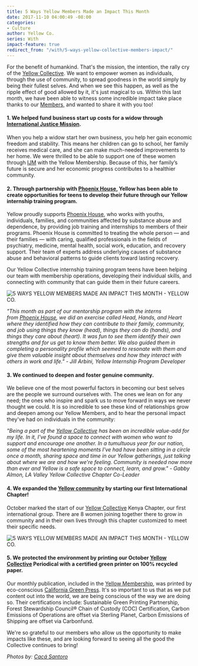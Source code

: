 ```yaml
---
title: 5 Ways Yellow Members Made an Impact This Month
date: 2017-11-10 04:00:49 -08:00
categories:
- Culture
author: Yellow Co.
series: With
impact-feature: true
redirect_from: "/with/5-ways-yellow-collective-members-impact/"
---
```


For the benefit of humankind. That's the mission, the intention, the rally cry of the [Yellow Collective](http://yellowco.co/membership/). We want to empower women as individuals, through the use of community, to spread goodness in the world simply by being their fullest selves. And when we see this happen, as well as the ripple effect of good allowed by it, it's just magical to us. Within this last month, we have been able to witness some incredible impact take place thanks to our [Members](http://yellowco.co/membership/), and wanted to share it with you too!

#### 1\. We helped fund business start up costs for a widow through [International Justice Mission](http://www.ijm.org/).

When you help a widow start her own business, you help her gain economic freedom and stability. This means her children can go to school, her family receives medical care, and she can make much-needed improvements to her home. We were thrilled to be able to support one of these women through [IJM](http://www.ijm.org/) with the Yellow Membership. Because of this, her family’s future is secure and her economic progress contributes to a healthier community.

#### 2\. Through partnership with [Phoenix House](https://www.phoenixhouse.org/), Yellow has been able to create opportunities for teens to develop their future through our Yellow internship training program.

Yellow proudly supports [Phoenix House](https://www.phoenixhouse.org/), who works with youths, individuals, families, and communities affected by substance abuse and dependence, by providing job training and internships to members of their programs. Phoenix House is committed to treating the whole person — and their families — with caring, qualified professionals in the fields of psychiatry, medicine, mental health, social work, education, and recovery support. Their team of experts address underlying causes of substance abuse and behavioral patterns to guide clients toward lasting recovery.

Our Yellow Collective internship training program teens have been helping our team with membership operations, developing their individual skills, and connecting with community that can guide them in their future careers.

![5 WAYS YELLOW MEMBERS MADE AN IMPACT THIS MONTH - YELLOW CO.](https://yellow-blog-images.imgix.net/2017/11/0P7A2882.jpg)

_"This month as part of our mentorship program with the interns from [Phoenix House](https://www.phoenixhouse.org/), we did an exercise called Head, Hands, and Heart where they identified how they can contribute to their family, community, and job using things they know (head), things they can do (hands), and things they care about (heart). It was fun to see them identify their own strengths and for us get to know them better. We also guided them in completing a personality profile which seemed to resonate with them and give them valuable insight about themselves and how they interact with others in work and life." - Jill Arbini, Yellow Internship Program Developer_

#### 3\. We continued to deepen and foster genuine community.

We believe one of the most powerful factors in becoming our best selves are the people we surround ourselves with. The ones we lean on for any need; the ones who inspire and spark us to move forward in ways we never thought we could. It is so incredible to see these kind of relationships grow and deepen among our Yellow Members, and to hear the personal impact they've had on individuals in the community:

_"Being a part of the [Yellow Collective](http://yellowco.co/membership/) has been an incredible value-add for my life. In it, I've found a space to connect with women who want to support and encourage one another. In a tumultuous year for our nation, some of the most heartening moments I've had have been sitting in a circle once a month, sharing space and time in our Yellow gatherings, just talking about where we are and how we're feeling. Community is needed now more than ever and Yellow is a safe space to connect, learn, and grow." - Gabby Almon, LA Valley Yellow Collective Chapter Co-Leader_

#### 4\. We expanded the [Yellow community](http://yellowco.co/membership/) by starting our first International Chapter!

October marked the start of our [Yellow Collective](http://yellowco.co/membership/) Kenya Chapter, our first international group. There are 8 women joining together there to grow in community and in their own lives through this chapter customized to meet their specific needs.

![5 WAYS YELLOW MEMBERS MADE AN IMPACT THIS MONTH - YELLOW CO.](https://yellow-blog-images.imgix.net/2017/11/0P7A2879.jpg)

#### 5\. We protected the environment by printing our October [Yellow Collective](http://yellowco.co/membership/) Periodical with a certified green printer on 100% recycled paper.

Our monthly publication, included in the [Yellow Membership](http://yellowco.co/membership/), was printed by eco-conscious [California Green Press](http://www.californiagreenpress.com/). It's so important to us that as we put content out into the world, we are being conscious of the way we are doing so. Their certifications include: Sustainable Green Printing Partnership, Forest Stewardship Council® Chain of Custody (COC) Certification, Carbon Emissions of Operations are offset via Sterling Planet, Carbon Emissions of Shipping are offset via Carbonfund.

We're so grateful to our members who allow us the opportunity to make impacts like these, and are looking forward to seeing all the good the Collective continues to bring!

_Photos by: [Cacá Santoro](http://cacasantoro.com/)_
